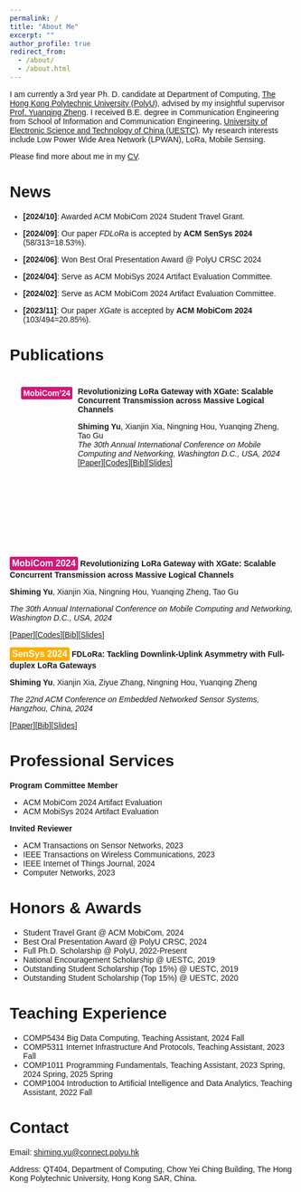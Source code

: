 ```yaml
---
permalink: /
title: "About Me"
excerpt: ""
author_profile: true
redirect_from: 
  - /about/
  - /about.html
---
```


<html lang="en">
<head>
    <meta charset="UTF-8">
    <meta name="viewport" content="width=device-width, initial-scale=1.0">
    <title>Vertical Divider Example</title>
    <style>
        body {
            font-family: Arial, sans-serif;
            margin: 20px;
        }
        .vertical-divider {
            display: flex;
            border: 1px solid none;
            height: 300px; /* Adjust the height as necessary */
            margin: 20px 0;
            position: relative;
        }
        .left {
            width: 12%;
            background-color: none;
            padding: 20px;
        }
        .right {
            width: 88%;
            background-color: none;
            padding: 20px;
        }
        .divider {
            width: 0px;
            background-color: none;
            position: absolute;
            left: 50%;
            top: 0;
            bottom: 0;
        }
    </style>
</head>

I am currently a 3rd year Ph. D. candidate at Department of Computing, [The Hong Kong Polytechnic University (PolyU)](https://www.polyu.edu.hk/), advised by my insightful supervisor [Prof. Yuanqing Zheng](https://www4.comp.polyu.edu.hk/~csyqzheng/). I received B.E. degree in Communication Engineering from School of Information and Communication Engineering, [University of Electronic Science and Technology of China (UESTC)](https://en.uestc.edu.cn/). My research interests include Low Power Wide Area Network (LPWAN), LoRa, Mobile Sensing.

Please find more about me in my [CV](files/CV_Shiming.pdf).

News
======
* **[2024/10]**: Awarded ACM MobiCom 2024 Student Travel Grant.

* **[2024/09]**: Our paper *FDLoRa* is accepted by **ACM SenSys 2024** (58/313=18.53%).

* **[2024/06]**: Won Best Oral Presentation Award @ PolyU CRSC 2024

* **[2024/04]**: Serve as ACM MobiSys 2024 Artifact Evaluation Committee.

* **[2024/02]**: Serve as ACM MobiCom 2024 Artifact Evaluation Committee.

* **[2023/11]**: Our paper *XGate* is accepted by **ACM MobiCom 2024** (103/494=20.85%).

Publications
======
<div class="vertical-divider">
    <div class="left">
        <button type="button" onclick="location.href='https://www.sigmobile.org/mobicom/2024/';" style="font-size: 14px; background-color: #d31876; color: white; padding: 3px 4px; border-radius: 3px; border: none;"><b>MobiCom’24</b></button>
    </div>
    <div class="divider"></div>
    <div class="right">
        <b>Revolutionizing LoRa Gateway with XGate: Scalable Concurrent Transmission across Massive Logical Channels</b><br>
        
<b>Shiming Yu</b>, Xianjin Xia, Ningning Hou, Yuanqing Zheng, Tao Gu<br>
<i>The 30th Annual International Conference on Mobile Computing and Networking, Washington D.C., USA, 2024</i>        
[[Paper](files/3636534.3649375.pdf)][[Codes](https://github.com/xiaoming124/XGate)][[Bib](files/acm_3636534.3649375.bib)][[Slides](files/XGate_MobiCom24_v2.key)]
    </div>
</div>

<button type="button" onclick="location.href='https://www.sigmobile.org/mobicom/2024/';" style="font-size: 16px; background-color: #d31876; color: white; padding: 3px 4px; border-radius: 3px; border: none;"><b>MobiCom 2024</b></button> 
**Revolutionizing LoRa Gateway with XGate: Scalable Concurrent Transmission across Massive Logical Channels**

**Shiming Yu**, Xianjin Xia, Ningning Hou, Yuanqing Zheng, Tao Gu

*The 30th Annual International Conference on Mobile Computing and Networking, Washington D.C., USA, 2024*

  [[Paper](files/3636534.3649375.pdf)][[Codes](https://github.com/xiaoming124/XGate)][[Bib](files/acm_3636534.3649375.bib)][[Slides](files/XGate_MobiCom24_v2.key)]

<button type="button" onclick="location.href='https://sensys.acm.org/2024/';" style="font-size: 16px; background-color: #feae00; color: white; padding: 3px 4px; border-radius: 3px; border: none;"><b>SenSys 2024</b></button> **FDLoRa: Tackling Downlink-Uplink Asymmetry with Full-duplex LoRa Gateways**

**Shiming Yu**, Xianjin Xia, Ziyue Zhang, Ningning Hou, Yuanqing Zheng

*The 22nd ACM Conference on Embedded Networked Sensor Systems, Hangzhou, China, 2024*

  [[Paper](files/sensys24-final205.pdf)][[Bib](files/acm_3666025.3699338.bib)][[Slides](files/FDLoRa_SenSys24.key)]

Professional Services
======
**Program Committee Member**
* ACM MobiCom 2024 Artifact Evaluation
* ACM MobiSys 2024 Artifact Evaluation

**Invited Reviewer**
* ACM Transactions on Sensor Networks, 2023
* IEEE Transactions on Wireless Communications, 2023
* IEEE Internet of Things Journal, 2024
* Computer Networks, 2023

Honors & Awards
======
* Student Travel Grant @ ACM MobiCom, 2024
* Best Oral Presentation Award @ PolyU CRSC, 2024
* Full Ph.D. Scholarship @ PolyU, 2022-Present
* National Encouragement Scholarship @ UESTC, 2019
* Outstanding Student Scholarship (Top 15%) @ UESTC, 2019
* Outstanding Student Scholarship (Top 15%) @ UESTC, 2020

Teaching Experience
======
* COMP5434 Big Data Computing, Teaching Assistant, 2024 Fall
* COMP5311 Internet Infrastructure And Protocols, Teaching Assistant, 2023 Fall
* COMP1011 Programming Fundamentals, Teaching Assistant, 2023 Spring, 2024 Spring, 2025 Spring
* COMP1004 Introduction to Artificial Intelligence and Data Analytics, Teaching Assistant, 2022 Fall

Contact
======
Email: shiming.yu@connect.polyu.hk

Address: QT404, Department of Computing, Chow Yei Ching Building, The Hong Kong Polytechnic University, Hong Kong SAR, China.